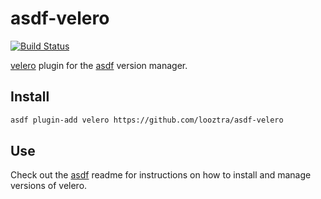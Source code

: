 # asdf-velero

[![Build Status](https://travis-ci.org/looztra/asdf-velero.svg?branch=master)](https://travis-ci.org/looztra/asdf-velero)

[velero](https://github.com/heptio/velero) plugin for the [asdf](https://github.com/asdf-vm/asdf) version manager.

## Install

```bash
asdf plugin-add velero https://github.com/looztra/asdf-velero
```

## Use

Check out the [asdf](https://github.com/asdf-vm/asdf) readme for instructions on how to install and manage versions of velero.
